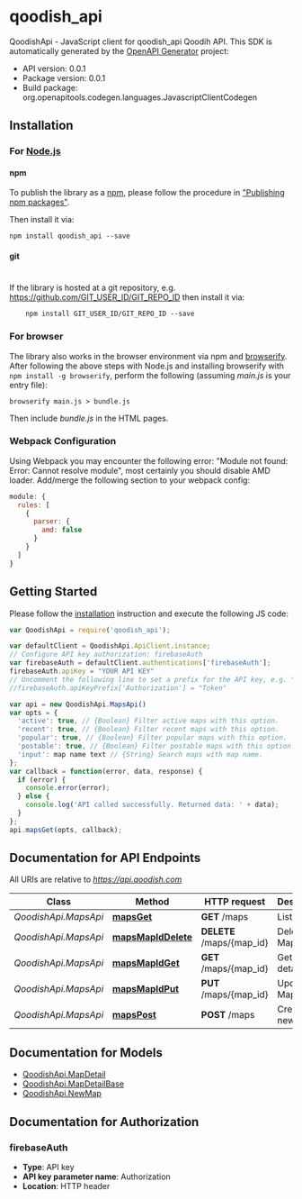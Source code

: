 # qoodish_api

QoodishApi - JavaScript client for qoodish_api
Qoodih API. 
This SDK is automatically generated by the [OpenAPI Generator](https://openapi-generator.tech) project:

- API version: 0.0.1
- Package version: 0.0.1
- Build package: org.openapitools.codegen.languages.JavascriptClientCodegen

## Installation

### For [Node.js](https://nodejs.org/)

#### npm

To publish the library as a [npm](https://www.npmjs.com/),
please follow the procedure in ["Publishing npm packages"](https://docs.npmjs.com/getting-started/publishing-npm-packages).

Then install it via:

```shell
npm install qoodish_api --save
```

#### git
#
If the library is hosted at a git repository, e.g.
https://github.com/GIT_USER_ID/GIT_REPO_ID
then install it via:

```shell
    npm install GIT_USER_ID/GIT_REPO_ID --save
```

### For browser

The library also works in the browser environment via npm and [browserify](http://browserify.org/). After following
the above steps with Node.js and installing browserify with `npm install -g browserify`,
perform the following (assuming *main.js* is your entry file):

```shell
browserify main.js > bundle.js
```

Then include *bundle.js* in the HTML pages.

### Webpack Configuration

Using Webpack you may encounter the following error: "Module not found: Error:
Cannot resolve module", most certainly you should disable AMD loader. Add/merge
the following section to your webpack config:

```javascript
module: {
  rules: [
    {
      parser: {
        amd: false
      }
    }
  ]
}
```

## Getting Started

Please follow the [installation](#installation) instruction and execute the following JS code:

```javascript
var QoodishApi = require('qoodish_api');

var defaultClient = QoodishApi.ApiClient.instance;
// Configure API key authorization: firebaseAuth
var firebaseAuth = defaultClient.authentications['firebaseAuth'];
firebaseAuth.apiKey = "YOUR API KEY"
// Uncomment the following line to set a prefix for the API key, e.g. "Token" (defaults to null)
//firebaseAuth.apiKeyPrefix['Authorization'] = "Token"

var api = new QoodishApi.MapsApi()
var opts = {
  'active': true, // {Boolean} Filter active maps with this option.
  'recent': true, // {Boolean} Filter recent maps with this option.
  'popular': true, // {Boolean} Filter popular maps with this option.
  'postable': true, // {Boolean} Filter postable maps with this option.
  'input': map name text // {String} Search maps with map name.
};
var callback = function(error, data, response) {
  if (error) {
    console.error(error);
  } else {
    console.log('API called successfully. Returned data: ' + data);
  }
};
api.mapsGet(opts, callback);

```

## Documentation for API Endpoints

All URIs are relative to *https://api.qoodish.com*

Class | Method | HTTP request | Description
------------ | ------------- | ------------- | -------------
*QoodishApi.MapsApi* | [**mapsGet**](docs/MapsApi.md#mapsGet) | **GET** /maps | List Maps
*QoodishApi.MapsApi* | [**mapsMapIdDelete**](docs/MapsApi.md#mapsMapIdDelete) | **DELETE** /maps/{map_id} | Delete a Map
*QoodishApi.MapsApi* | [**mapsMapIdGet**](docs/MapsApi.md#mapsMapIdGet) | **GET** /maps/{map_id} | Get Map detail
*QoodishApi.MapsApi* | [**mapsMapIdPut**](docs/MapsApi.md#mapsMapIdPut) | **PUT** /maps/{map_id} | Update a Map
*QoodishApi.MapsApi* | [**mapsPost**](docs/MapsApi.md#mapsPost) | **POST** /maps | Create a new Map


## Documentation for Models

 - [QoodishApi.MapDetail](docs/MapDetail.md)
 - [QoodishApi.MapDetailBase](docs/MapDetailBase.md)
 - [QoodishApi.NewMap](docs/NewMap.md)


## Documentation for Authorization


### firebaseAuth

- **Type**: API key
- **API key parameter name**: Authorization
- **Location**: HTTP header

